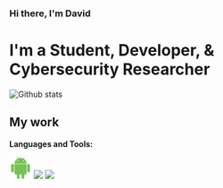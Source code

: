 ### Hi there, I'm David

<!--
**1CoolDavid/1CoolDavid** is a ✨ _special_ ✨ repository because its `README.md` (this file) appears on your GitHub profile.
-->

# I'm a Student, Developer, & Cybersecurity Researcher

![Github stats](https://github-readme-stats.vercel.app/api?username=1CoolDavid&theme=dark&show_icons=true&count_private=true)

## My work


**Languages and Tools:**  

<code><img height="40" src="https://raw.githubusercontent.com/github/explore/master/topics/android/android.png"></code>
<code><img height="40" src="https://raw.githubusercontent.com/shinokada/shinokada/master/assets/visual-studio-code.png"></code>
<code><img height="40" src="https://raw.githubusercontent.com/shinokada/shinokada/master/assets/vim.png"></code> 

